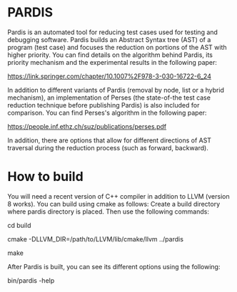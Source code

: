 # PARDIS

Pardis is an automated tool for reducing test cases used for testing and debugging software.
Pardis builds an Abstract Syntax tree (AST) of a program (test case) and focuses the reduction on portions of the AST with higher priority.
You can find details on the algorithm behind Pardis, its priority mechanism and the experimental results in the following paper:

https://link.springer.com/chapter/10.1007%2F978-3-030-16722-6_24

In addition to different variants of Pardis (removal by node, list or a hybrid mechanism), an implementation of Perses (the state-of-the test case reduction technique before publishing Pardis) is also included for comparison. 
You can find Perses's algorithm in the following paper:

https://people.inf.ethz.ch/suz/publications/perses.pdf

In addition, there are options that allow for different directions of AST traversal during the reduction process (such as forward, backward).

# How to build

You will need a recent version of C++ compiler in addition to LLVM (version 8 works).
You can build using cmake as follows:
Create a build directory where pardis directory is placed. Then use the following commands:

cd build

cmake -DLLVM_DIR=/path/to/LLVM/lib/cmake/llvm ../pardis

make 

After Pardis is built, you can see its different options using the following:

bin/pardis -help

